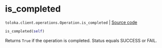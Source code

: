 # is_completed
`toloka.client.operations.Operation.is_completed` | [Source code](https://github.com/Toloka/toloka-kit/blob/v1.2.0/src/client/operations.py#L108)

```python
is_completed(self)
```

Returns `True` if the operation is completed. Status equals SUCCESS or FAIL.

